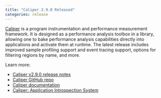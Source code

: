```yaml
---
title: "Caliper 2.9.0 Released"
categories: release
---
```


[Caliper](https://github.com/LLNL/Caliper) is a program instrumentation and performance measurement framework. It is designed as a performance analysis toolbox in a library, allowing one to bake performance analysis capabilities directly into applications and activate them at runtime. The latest release includes improved sample profiling support and event tracing support, options for filtering regions by name, and more.

Learn more:

- [Caliper v2.9.0 release notes](https://github.com/LLNL/Caliper/releases/tag/v2.9.0)
- [Caliper GitHub repo](https://github.com/LLNL/Caliper)
- [Caliper documentation](https://llnl.github.io/Caliper/)
- [Caliper: Application Introspection System](https://computing.llnl.gov/projects/caliper)
